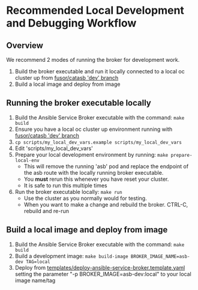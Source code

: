 # Recommended Local Development and Debugging Workflow

## Overview

We recommend 2 modes of running the broker for development work.

1. Build the broker executable and run it locally connected to a local oc cluster up from [fusor/catasb 'dev' branch](https://github.com/fusor/catasb/tree/dev)
2. Build a local image and deploy from image

## Running the broker executable locally

1. Build the Ansible Service Broker executable with the command: ```make build```
2. Ensure you have a local oc cluster up environment running with [fusor/catasb 'dev' branch](https://github.com/fusor/catasb/tree/dev)
3. ```cp scripts/my_local_dev_vars.example scripts/my_local_dev_vars```
4. Edit 'scripts/my_local_dev_vars' 
5. Prepare your local development environment by running: ```make prepare-local-env```
    * This will remove the running 'asb' pod and replace the endpoint of the asb route with the locally running broker executable.
    * You __must__ rerun this whenever you have reset your cluster.
    * It is safe to run this multiple times
6. Run the broker executable locally:  ```make run```
    * Use the cluster as you normally would for testing.
    * When you want to make a change and rebuild the broker.  CTRL-C, rebuild and re-run

## Build a local image and deploy from image

1. Build the Ansible Service Broker executable with the command: ```make build ```
3. Build a development image:  ```make build-image BROKER_IMAGE_NAME=asb-dev TAG=local```
4. Deploy from [templates/deploy-ansible-service-broker.template.yaml](https://github.com/openshift/ansible-service-broker/blob/master/templates/deploy-ansible-service-broker.template.yaml) setting the parameter "-p BROKER_IMAGE=asb-dev:local" to your local image name/tag 
